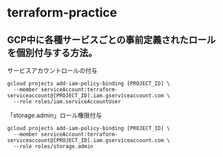 # terraform-practice

## GCP中に各種サービスごとの事前定義されたロールを個別付与する方法。
サービスアカウントロールの付与
```
gcloud projects add-iam-policy-binding [PROJECT_ID] \
  --member serviceAccount:terraform-serviceaccount@[PROJECT_ID].iam.gserviceaccount.com \
  --role roles/iam.serviceAccountUser
```

「storage.admin」ロール権限付与
```
gcloud projects add-iam-policy-binding [PROJECT_ID] \
  --member serviceAccount:terraform-serviceaccount@[PROJECT_ID].iam.gserviceaccount.com \
  --role roles/storage.admin
```